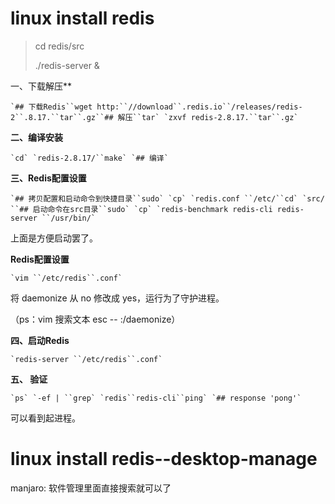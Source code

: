 # linux install redis

> cd redis/src
>
> ./redis-server &

一、下载解压**

```
`## 下载Redis``wget http:``//download``.redis.io``/releases/redis-2``.8.17.``tar``.gz``## 解压``tar` `zxvf redis-2.8.17.``tar``.gz`
```

**二、编译安装**

```
`cd` `redis-2.8.17/``make` `## 编译`
```

**三、Redis配置设置**

```
`## 拷贝配置和启动命令到快捷目录``sudo` `cp` `redis.conf ``/etc/``cd` `src/ ``## 启动命令在src目录``sudo` `cp` `redis-benchmark redis-cli redis-server ``/usr/bin/`
```

上面是方便启动罢了。

**Redis配置设置**

```
`vim ``/etc/redis``.conf`
```

将 daemonize 从 no 修改成 yes，运行为了守护进程。

（ps：vim 搜索文本 esc -- :/daemonize）

**四、启动Redis**

```
`redis-server ``/etc/redis``.conf`
```

**五、 验证**

```
`ps` `-ef | ``grep` `redis``redis-cli``ping` `## response 'pong'`
```

可以看到起进程。

# linux install redis--desktop-manage

manjaro: 软件管理里面直接搜索就可以了

